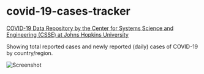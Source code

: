 # covid-19-cases-tracker

[COVID-19 Data Repository by the Center for Systems Science and Engineering (CSSE) at Johns Hopkins University](https://github.com/CSSEGISandData/COVID-19)

Showing total reported cases and newly reported (daily) cases of COVID-19 by country/region.

![Screenshot](https://i.imgur.com/2qQbpYx.png)
